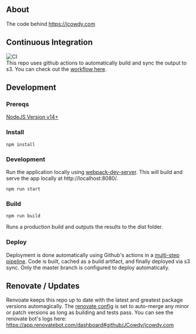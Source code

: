 ## About
The code behind https://jcowdy.com


## Continuous Integration
![CI](https://github.com/JCowdy/jcowdy.com/workflows/CI/badge.svg)
<br />
This repo uses github actions to automatically build and sync the output to s3. You can check out the [workflow here](https://github.com/JCowdy/jcowdy.com/blob/master/.github/workflows/main.yml).

## Development
### Prereqs
[NodeJS Version v14+](https://nodejs.org/en/download/current/)

### Install
```
npm install
```

### Development
Run the application locally using [webpack-dev-server](https://github.com/webpack/webpack-dev-server). This will build and serve the app locally at http://localhost:8080/.
```
npm run start
```

### Build
```
npm run build
```
Runs a production build and outputs the results to the dist folder.

### Deploy
Deployment is done automatically using Github's actions in a [multi-step pipeline](.github/workflows/main.yml). Code is built, cached as a build artifact, and finally deployed via s3 sync. Only the master branch is configured to deploy automatically.

## Renovate / Updates
Renvoate keeps this repo up to date with the latest and greatest package versions automagically. The [renovate config](renovate.json) is set to auto-merge any minor or patch versions as long as building and tests pass. You can see the renovate bot's logs here: https://app.renovatebot.com/dashboard#github/JCowdy/jcowdy.com
